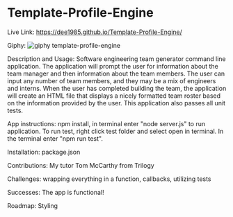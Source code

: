 # Template-Profile-Engine

Live Link: https://dee1985.github.io/Template-Profile-Engine/

Giphy: ![giphy template-profile-engine](https://github.com/Dee1985/Template-Profile-Engine/blob/master/employee-tracker.gif)

Description and Usage: Software engineering team generator command line application. The application will prompt the user for information about the team manager and then information about the team members. The user can input any number of team members, and they may be a mix of engineers and interns. When the user has completed building the team, the application will create an HTML file that displays a nicely formatted team roster based on the information provided by the user. This application also passes all unit tests.

App instructions: npm install, in terminal enter "node server.js" to run application. To run test, right click test folder and select open in terminal. In the terminal enter "npm run test".

Installation: package.json

Contributions: My tutor Tom McCarthy from Trilogy

Challenges: wrapping everything in a function, callbacks, utilizing tests

Successes: The app is functional!

Roadmap: Styling
